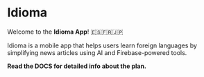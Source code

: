 # Idioma

Welcome to the **Idioma App**! 🇪🇸🇫🇷🇯🇵

Idioma is a mobile app that helps users learn foreign languages by simplifying news articles using AI and Firebase-powered tools.

**Read the DOCS for detailed info about the plan.**

